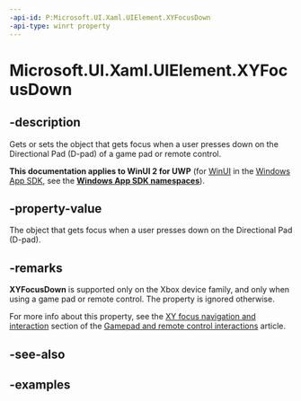 ```yaml
---
-api-id: P:Microsoft.UI.Xaml.UIElement.XYFocusDown
-api-type: winrt property
---
```


# Microsoft.UI.Xaml.UIElement.XYFocusDown

<!--
public Microsoft.UI.Xaml.DependencyObject XYFocusDown { get; set; }
-->

## -description

Gets or sets the object that gets focus when a user presses down on the Directional Pad (D-pad) of a game pad or remote control.

**This documentation applies to WinUI 2 for UWP** (for [WinUI](/windows/apps/winui/winui3/) in the [Windows App SDK](/windows/apps/windows-app-sdk/), see the **[Windows App SDK namespaces](/windows/windows-app-sdk/api/winrt/)**).

## -property-value

The object that gets focus when a user presses down on the Directional Pad (D-pad).

## -remarks

**XYFocusDown** is supported only on the Xbox device family, and only when using a game pad or remote control. The property is ignored otherwise.

For more info about this property, see the [XY focus navigation and interaction](/windows/apps/design/input/gamepad-and-remote-interactions) section of the [Gamepad and remote control interactions](/windows/apps/design/input/gamepad-and-remote-interactions) article.

## -see-also

## -examples
